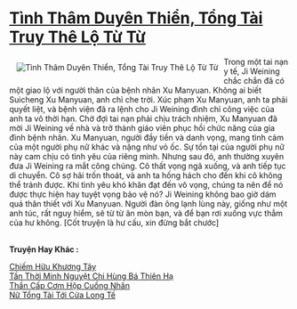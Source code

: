 <a href="https://truyentiki.com/tinh-tham-duyen-thien-tong-tai-truy-the-lo-tu-tu.31928/" title="Tình Thâm Duyên Thiển, Tổng Tài Truy Thê Lộ Từ Từ"><h1>Tình Thâm Duyên Thiển, Tổng Tài Truy Thê Lộ Từ Từ</h1></a><div style="display:table"><img align="right" style="float: left; padding: 10px;" src="https://truyentiki.com/a/img/str/src/31928.jpg" alt="Tình Thâm Duyên Thiển, Tổng Tài Truy Thê Lộ Từ Từ">Trong một tai nạn y tế, Ji Weining chắc chắn đã có một giao lộ với người thân của bệnh nhân Xu Manyuan. Không ai biết Suicheng Xu Manyuan, anh chỉ che trời. Xúc phạm Xu Manyuan, anh ta phải quyết liệt, và bệnh viện đã ra lệnh cho Ji Weining đình chỉ công việc của anh ta vô thời hạn. Chờ đợi tai nạn phải chịu trách nhiệm, Xu Manyuan đã mời Ji Weining về nhà và trở thành giáo viên phục hồi chức năng của gia đình bệnh nhân. Xu Manyuan, người đầy tiền và danh vọng, mang tình cảm của một người phụ nữ khác và nặng như vỏ ốc. Sự tồn tại của người phụ nữ này cam chịu có tình yêu của riêng mình. Nhưng sau đó, anh thường xuyên đưa Ji Weining ra mắt công chúng. Cô thất vọng ngã xuống, và anh tiếp tục di chuyển. Cô sợ hãi trốn thoát, và anh ta hống hách cho đến khi cô không thể tránh được. Khi tình yêu khó khăn đạt đến vô vọng, chúng ta nên để nó được thực hiện hay tuyệt vọng bảo vệ nó? Ji Weining không bao giờ dám quá thân thiết với Xu Manyuan. Người đàn ông lạnh lùng này, giống như một anh túc, rất nguy hiểm, sẽ từ từ ăn mòn bạn, và để bạn rơi xuống vực thẳm của hư không. [Cốt truyện là hư cấu, xin đừng bắt chước]</div><p><br><b>Truyện Hay Khác :</b></p><a href="https://truyentiki.com/chiem-huu-khuong-tay.31927/" alt="Chiếm Hữu Khương Tây">Chiếm Hữu Khương Tây</a><br/><a href="https://github.com/nownovels/top500/tree/master/truyenhay/33757/" alt="Tần Thời Minh Nguyệt Chi Hùng Bá Thiên Hạ">Tần Thời Minh Nguyệt Chi Hùng Bá Thiên Hạ</a><br/><a href="https://truyentiki.wordpress.com/2020/06/08/than-cap-com-hop-cuong-nhan/" alt="Thần Cấp Cơm Hộp Cuồng Nhân">Thần Cấp Cơm Hộp Cuồng Nhân</a><br/><a href="https://github.com/nownovels/top500/tree/master/truyenhay/33919/" alt="Nữ Tổng Tài Tới Cửa Long Tế">Nữ Tổng Tài Tới Cửa Long Tế</a><br/>